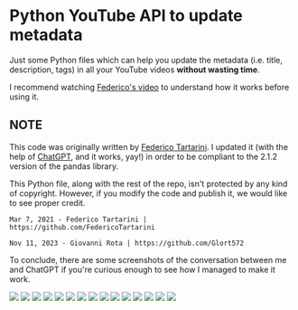 # Python YouTube API to update metadata

Just some Python files which can help you update the metadata (i.e. title, description, tags) in all your YouTube videos **without wasting time**.

I recommend watching [Federico's video](https://www.youtube.com/watch?v=t6_sJ1y5NJ8) to understand how it works before using it.

## NOTE
This code was originally written by [Federico Tartarini](https://github.com/FedericoTartarini/youtube-api-edit-videos-metadata).
I updated it (with the help of [ChatGPT](https://chat.openai.com/), and it works, yay!) in order to be compliant to the 2.1.2 version of the pandas library.

This Python file, along with the rest of the repo, isn't protected by any kind of copyright. However, if you modify the code and publish it, we would like to see proper credit.

```
Mar 7, 2021 - Federico Tartarini | https://github.com/FedericoTartarini

Nov 11, 2023 - Giovanni Rota | https://github.com/Glort572
```

To conclude, there are some screenshots of the conversation between me and ChatGPT if you're curious enough to see how I managed to make it work.

![](https://github.com/Glort572/yt-aevm-pandas-2.1.2/blob/9de3d52f1b8d66ed55e7831b1903ee298ee77342/Screenshot%202023-11-10%20at%2000-25-40%20ChatGPT.png)
![](https://github.com/Glort572/yt-aevm-pandas-2.1.2/blob/9de3d52f1b8d66ed55e7831b1903ee298ee77342/Screenshot%202023-11-10%20at%2000-26-19%20ChatGPT.png)
![](https://github.com/Glort572/yt-aevm-pandas-2.1.2/blob/9de3d52f1b8d66ed55e7831b1903ee298ee77342/Screenshot%202023-11-10%20at%2000-26-51%20ChatGPT.png)
![](https://github.com/Glort572/yt-aevm-pandas-2.1.2/blob/9de3d52f1b8d66ed55e7831b1903ee298ee77342/Screenshot%202023-11-10%20at%2000-26-51%20ChatGPT.png)
![](https://github.com/Glort572/yt-aevm-pandas-2.1.2/blob/9de3d52f1b8d66ed55e7831b1903ee298ee77342/Screenshot%202023-11-10%20at%2000-27-19%20ChatGPT.png)
![](https://github.com/Glort572/yt-aevm-pandas-2.1.2/blob/9de3d52f1b8d66ed55e7831b1903ee298ee77342/Screenshot%202023-11-10%20at%2000-27-42%20ChatGPT.png)
![](https://github.com/Glort572/yt-aevm-pandas-2.1.2/blob/9de3d52f1b8d66ed55e7831b1903ee298ee77342/Screenshot%202023-11-10%20at%2000-28-28%20ChatGPT.png)
![](https://github.com/Glort572/yt-aevm-pandas-2.1.2/blob/9de3d52f1b8d66ed55e7831b1903ee298ee77342/Screenshot%202023-11-10%20at%2000-28-42%20ChatGPT.png)
![](https://github.com/Glort572/yt-aevm-pandas-2.1.2/blob/9de3d52f1b8d66ed55e7831b1903ee298ee77342/Screenshot%202023-11-10%20at%2000-29-01%20ChatGPT.png)
![](https://github.com/Glort572/yt-aevm-pandas-2.1.2/blob/9de3d52f1b8d66ed55e7831b1903ee298ee77342/Screenshot%202023-11-10%20at%2000-29-17%20ChatGPT.png)
![](https://github.com/Glort572/yt-aevm-pandas-2.1.2/blob/9de3d52f1b8d66ed55e7831b1903ee298ee77342/Screenshot%202023-11-10%20at%2000-29-45%20ChatGPT.png)
![](https://github.com/Glort572/yt-aevm-pandas-2.1.2/blob/9de3d52f1b8d66ed55e7831b1903ee298ee77342/Screenshot%202023-11-10%20at%2000-29-57%20ChatGPT.png)
![](https://github.com/Glort572/yt-aevm-pandas-2.1.2/blob/9de3d52f1b8d66ed55e7831b1903ee298ee77342/Screenshot%202023-11-10%20at%2000-30-17%20ChatGPT.png)
![](https://github.com/Glort572/yt-aevm-pandas-2.1.2/blob/9de3d52f1b8d66ed55e7831b1903ee298ee77342/Screenshot%202023-11-10%20at%2000-30-36%20ChatGPT.png)
![](https://github.com/Glort572/yt-aevm-pandas-2.1.2/blob/9de3d52f1b8d66ed55e7831b1903ee298ee77342/Screenshot%202023-11-10%20at%2000-30-56%20ChatGPT.png)
